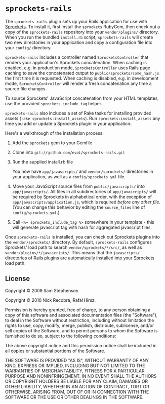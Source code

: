 `sprockets-rails`
=================

The `sprockets-rails` plugin sets up your Rails application for use with [Sprockets](http://github.com/sstephenson/sprockets). To install it, first install the `sprockets` RubyGem, then check out a copy of the `sprockets-rails` repository into your `vendor/plugins/` directory. When you run the bundled `install.rb` script, `sprockets-rails` will create two new directories in your application and copy a configuration file into your `config/` directory.

`sprockets-rails` includes a controller named `SprocketsController` that renders your application's Sprockets concatenation. When caching is enabled, e.g. in production mode, `SprocketsController` uses Rails page caching to save the concatenated output to `public/sprockets/some_hash.js` the first time it is requested. When caching is disabled, e.g. in development mode, `SprocketsController` will render a fresh concatenation any time a source file changes.

To source Sprockets' JavaScript concatenation from your HTML templates, use the provided `sprockets_include_tag` helper.

`sprockets-rails` also includes a set of Rake tasks for installing provided assets (`rake sprockets:install_assets`). Run `sprockets:install_assets` any time you add or update a Sprockets plugin in your application.

Here's a walkthrough of the installation process:

1. Add the `sprockets` gem to your Gemfile

2. Clone into `git://github.com/evoL/sprockets-rails.git`

3. Run the supplied install.rb file

    You now have `app/javascripts/` and `vendor/sprockets/` directories in your application, as well as a `config/sprockets.yml` file.

4. Move your JavaScript source files from `public/javascripts/` into `app/javascripts/`. All files in all subdirectories of `app/javascripts/` will be required by Sprockets in alphabetical order, with the exception of `app/javascripts/application.js`, which is required _before any other file_. (You can change this behavior by editing the `source_files` line of `config/sprockets.yml`.)

5. Call `<%= sprockets_include_tag %>` somewhere in your template - this will generate javascript tag with hash for aggregated javascript files.

Once `sprockets-rails` is installed, you can check out Sprockets plugins into the `vendor/sprockets/` directory. By default, `sprockets-rails` configures Sprockets' load path to search `vendor/sprockets/*/src/`, as well as `vendor/plugins/*/javascripts/`. This means that the `javascripts/` directories of Rails plugins are automatically installed into your Sprockets load path.

## License

Copyright &copy; 2009 Sam Stephenson.

Copyright &copy; 2010 Nick Recobra, Rafał Hirsz.

Permission is hereby granted, free of charge, to any person obtaining a copy of this software and associated documentation files (the "Software"), to deal in the Software without restriction, including without limitation the rights to use, copy, modify, merge, publish, distribute, sublicense, and/or sell copies of the Software, and to permit persons to whom the Software is furnished to do so, subject to the following conditions:

The above copyright notice and this permission notice shall be included in all copies or substantial portions of the Software.

THE SOFTWARE IS PROVIDED "AS IS", WITHOUT WARRANTY OF ANY KIND, EXPRESS OR IMPLIED, INCLUDING BUT NOT LIMITED TO THE WARRANTIES OF MERCHANTABILITY, FITNESS FOR A PARTICULAR PURPOSE AND NONINFRINGEMENT. IN NO EVENT SHALL THE AUTHORS OR COPYRIGHT HOLDERS BE LIABLE FOR ANY CLAIM, DAMAGES OR OTHER LIABILITY, WHETHER IN AN ACTION OF CONTRACT, TORT OR OTHERWISE, ARISING FROM, OUT OF OR IN CONNECTION WITH THE SOFTWARE OR THE USE OR OTHER DEALINGS IN THE SOFTWARE.
